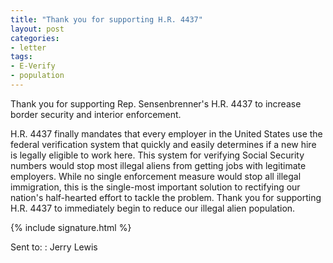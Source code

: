 ```yaml
---
title: "Thank you for supporting H.R. 4437"
layout: post
categories:
- letter
tags:
- E-Verify
- population
---
```


Thank you for supporting Rep. Sensenbrenner's H.R. 4437 to increase border security and interior enforcement.

H.R. 4437 finally mandates that every employer in the United States use the federal verification system that quickly and easily determines if a new hire is legally eligible to work here. This system for verifying Social Security numbers would stop most illegal aliens from getting jobs with legitimate employers. While no single enforcement measure would stop all illegal immigration, this is the single-most important solution to rectifying our nation's half-hearted effort to tackle the problem. Thank you for supporting H.R. 4437 to immediately begin to reduce our illegal alien population.

{% include signature.html %}

Sent to:
: Jerry Lewis
